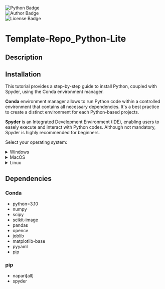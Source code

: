 ![Python Badge](https://img.shields.io/badge/Python-3.10-blue?logo=python&logoColor=rgb(149%2C157%2C165)&labelColor=rgb(50%2C60%2C65))  
![Author Badge](https://img.shields.io/badge/Author-Benoit_Dehapiot-blue?labelColor=rgb(50%2C60%2C65)&color=rgb(149%2C157%2C165))  
![License Badge](https://img.shields.io/badge/Licence-GNU_General_Public_License_v3.0-blue?labelColor=rgb(50%2C60%2C65)&color=rgb(149%2C157%2C165))  


# Template-Repo_Python-Lite
## Description

## Installation
This tutorial provides a step-by-step guide to install Python, coupled with Spyder, using the Conda environment manager.  

**Conda** environment manager allows to run Python code within a controlled environment that contains all necessary dependencies. It's a best practice to create a distinct environment for each Python-based projects. 

**Spyder** is an Integrated Development Environment (IDE), enabling users to easely execute and interact with Python codes. Although not mandatory, Spyder is highly recommended for beginners.  

Select your operating system:

<details> <summary>Windows</summary>  

### Download GitHub repository:  

1) Download this GitHub repository
([link](https://github.com/BDehapiot/Template-Repo_Python-Lite/archive/refs/heads/main.zip)) 

2) Unzip folder to a known location (e.g. `C:\Users\YourUsername\Desktop`)

### Install Miniforge:  

3) Download Miniforge installer for Windows
([link](https://github.com/conda-forge/miniforge/releases/latest/download/Miniforge3-Windows-x86_64.exe))  

4) Run the downloaded `.exe` file and select the following options:    
    - *create start menu shortcuts*  
    - *add Miniforge3 to PATH environment variable*  

### Setup Conda environment: 

5) Run **Miniforge Prompt** from start menu shortcuts  

    The prompt should read:  
    `(base) C:\Users\YourUsername>`  
    `(base)` meaning that we are in our base environment  

6) Move to the downloaded GitHub repository using the `cd` command: 
    ```bash
    cd Desktop/Template-Repo_Python-Lite-main
    ```
    The prompt should change to reflect our current location:  
    `(base) C:\Users\YourUsername\Desktop\Template-Repo_Python-Lite-main>`

7) Create a new Conda environment (takes a few minutes): 
    ```bash
    mamba env create -f environment.yml
    ```

8) Activate the newly created environment:
    ```bash
    conda activate Python-Lite
    ```
    The prompt should now start with `(Python-Lite)`  
    `(Python-Lite) C:\Users\YourUsername\Desktop\Template-Repo_Python-Lite-main>`

### Start and setup Spyder IDE: 

9) Start Spyder using the following command:
    ```bash
    spyder
    ```

10) Create a new Spyder project
    - Click the `Projects` > `New Project...`
    - Choose `Existing directory`
    - Select the GitHub repository using the folder icon
    - Click the `Create` button  

    Projects can be re-opened later with: `Projects` > `Recent Projects...`

</details>  

<details> <summary>MacOS</summary>  

### Download GitHub repository: 

1) Download GitHub repository
([link](https://github.com/BDehapiot/Template-Repo_Python-Lite/archive/refs/heads/main.zip)) 

2) Unzip folder to a known location (e.g. `~/Desktop`)

### Install Miniforge:  

3) Download Miniforge installer for MacOS 
([legacy](https://github.com/conda-forge/miniforge/releases/latest/download/Miniforge3-MacOSX-x86_64.sh))
([M-Series](https://github.com/conda-forge/miniforge/releases/latest/download/Miniforge3-MacOSX-arm64.sh)) 

4) Open terminal by typing `terminal` in Launchpad or Spotlight search  
    
    The prompt should read:  
    `YourUsername@MacBook-Pro ~ %`

5) Move to the downloaded Miniforge script using the `cd` command:  
    It is most likely located in the `Downloads` folder    
    ```bash
    cd ~/Downloads
    ```  
    
6) Run the following command to install Miniforge:  

    *Legacy*
    ```bash
    bash Miniforge3-MacOSX-x86_64.sh
    ```  
    
    *M-Series*
    ```bash
    bash Miniforge3-MacOSX-arm64.sh
    ```
    Follow the Terminal prompts to complete installation and accept default options  

### Setup Conda environment: 

7) Close and re-open your terminal  

    The prompt should now read:  
    `(base) YourUsername@MacBook-Pro ~ %`  
    `(base)` meaning that we are in our base environment  

8) Move to the downloaded GitHub repository: 
    ```bash
    cd Desktop/Template-Repo_Python-Lite-main
    ```
    The prompt should change to reflect our current location:  
    `(base) YourUsername@MacBook-Pro Desktop/Template-Repo_Python-Lite-main %`  

9) Create a new Conda environment (takes a few minutes):  
    ```bash
    mamba env create -f environment.yml
    ```

10) Activate the newly created environment:
    ```bash
    conda activate Python-Lite
    ```

    The prompt should now start with `(Python-Lite)`  
    `(Python-Lite) YourUsername@MacBook-Pro Desktop/Template-Repo_Python-Lite-main %`  

### Start and setup Spyder IDE: 

9) Start Spyder using the following command:
    ```bash
    spyder
    ```

10) Create a new Spyder project
    - Click the `Projects` > `New Project...`
    - Choose `Existing directory`
    - Select the GitHub repository using the folder icon
    - Click the `Create` button  

    Projects can be re-opened later with: `Projects` > `Recent Projects...`


</details>  

<details> <summary>Linux</summary>  

</details>  

## Dependencies
### Conda
- python=3.10
- numpy
- scipy
- scikit-image
- pandas
- opencv
- joblib
- matplotlib-base
- pyyaml
- pip

### pip
- napari[all]
- spyder
